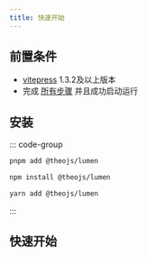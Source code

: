 ```yaml
---
title: 快速开始
---
```


## 前置条件

- [vitepress](https://vitepress.dev/) 1.3.2及以上版本
- 完成 [所有步骤](https://vitepress.dev/zh/guide/getting-started#installation) 并且成功启动运行

## 安装

::: code-group

```sh [pnpm]
pnpm add @theojs/lumen
```

```sh [npm]
npm install @theojs/lumen
```

```sh [yarn]
yarn add @theojs/lumen
```

:::

## 快速开始

<BoxCube
  :items="[
    { name: '导入主题配色', link: 'theme', icon: 'fas fa-palette', color: '#f39c12' },
    { name: '首页公告栏', link: 'prelink', icon: 'fas fa-bullhorn', color: '#e74c3c' },
    { name: '首页下划线', link: 'underline', icon: 'fas fa-underline', color: '#3498db' },
    { name: '页脚配置', link: 'footer', icon: 'fas fa-cogs', color: '#2ecc71' },
    { name: '侧边栏链接', link: 'aside', icon: 'fas fa-th-list', color: '#9b59b6' },
    { name: '视频组件', link: 'video', icon: 'fas fa-video', color: '#e67e22' },
    { name: '链接卡片', link: 'links', icon: 'fas fa-id-card', color: '#1abc9c' },
    { name: '附件下载', link: 'attachment', icon: 'fas fa-download', color: '#34495e' },
     { name: '图片描述', link: 'Image-description', icon: 'fas fa-image', color: '#2ecc71' }
  ]"
/>

